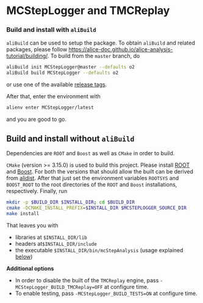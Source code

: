 # MCStepLogger and TMCReplay

### Build and install **with** `aliBuild`

`aliBuild` can be used to setup the package. To obtain `aliBuild` and related packages, please follow https://alice-doc.github.io/alice-analysis-tutorial/building/. To build from the `master` branch, do

```bash
aliBuild init MCStepLogger@master --defaults o2
aliBuild build MCStepLogger --defaults o2
```
or use one of the available [release tags](https://github.com/AliceO2Group/VMCStepLogger/releases).

After that, enter the environment with
```bash
alienv enter MCStepLogger/latest
```
and you are good to go.

## Build and install **without** `aliBuild`

Dependencies are `ROOT` and `Boost` as well as `CMake` in order to build.

`CMake` (version >= 3.15.0) is used to build this project. Please install [ROOT](https://github.com/root-project/root) and [Boost](https://www.boost.org/). For both the versions that should allow the built can be derived from [alidist](https://github.com/alisw/alidist). After that just set the environment variables `ROOTSYS` and `BOOST_ROOT` to the root directories of the `ROOT` and `Boost` installations, respectively. Finally, run
```bash
mkdir -p $BUILD_DIR $INSTALL_DIR; cd $BUILD_DIR
cmake -DCMAKE_INSTALL_PREFIX=$INSTALL_DIR $MCSTEPLOGGER_SOURCE_DIR
make install
```
That leaves you with
* libraries at `$INSTALL_DIR/lib`
* headers at`$INSTALL_DIR/include`
* the executable `$INSTALL_DIR/bin/mcStepAnalysis` (usage explained [below](#mcsteploganalysis))

**Additional options**

* In order to disable the built of the `TMCReplay` engine, pass `-MCStepLogger_BUILD_TMCReplay=OFF` at configure time.
* To enable testing, pass `-MCStepLogger_BUILD_TESTS=ON` at configure time.
